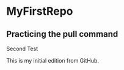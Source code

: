 # MyFirstRepo
## Practicing the pull command

Second Test


This is my initial edition from GitHub.
